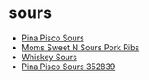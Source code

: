 # sours

 * [Pina Pisco Sours](../../index/p/pina-pisco-sours-352839.json)
 * [Moms Sweet N Sours Pork Ribs](../../index/m/moms-sweet-n-sours-pork-ribs.json)
 * [Whiskey Sours](../../index/w/whiskey-sours.json)
 * [Pina Pisco Sours 352839](../../index/p/pina-pisco-sours-352839.json)

